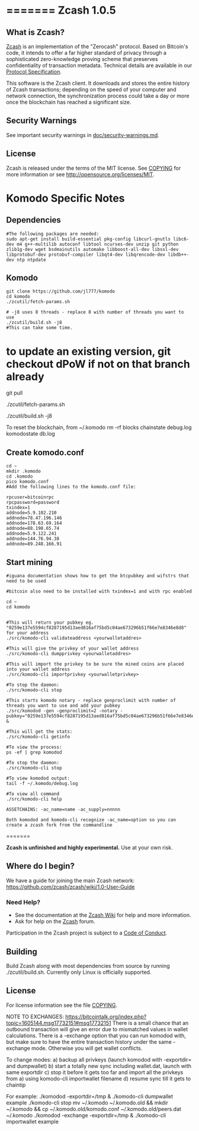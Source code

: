 
=======
Zcash 1.0.5
===========

What is Zcash?
--------------

[Zcash](https://z.cash/) is an implementation of the "Zerocash" protocol.
Based on Bitcoin's code, it intends to offer a far higher standard of privacy
through a sophisticated zero-knowledge proving scheme that preserves
confidentiality of transaction metadata. Technical details are available
in our [Protocol Specification](https://github.com/zcash/zips/raw/master/protocol/protocol.pdf).

This software is the Zcash client. It downloads and stores the entire history
of Zcash transactions; depending on the speed of your computer and network
connection, the synchronization process could take a day or more once the
blockchain has reached a significant size.

Security Warnings
-----------------
 
See important security warnings in
[doc/security-warnings.md](doc/security-warnings.md).

License
-------
 
Zcash is released under the terms of the MIT license. See [COPYING](COPYING) for more
information or see http://opensource.org/licenses/MIT.
 
 
Komodo Specific Notes
=====================
 
Dependencies
------------
 
```
#The following packages are needed:
sudo apt-get install build-essential pkg-config libcurl-gnutls libc6-dev m4 g++-multilib autoconf libtool ncurses-dev unzip git python zlib1g-dev wget bsdmainutils automake libboost-all-dev libssl-dev libprotobuf-dev protobuf-compiler libqt4-dev libqrencode-dev libdb++-dev ntp ntpdate
```
 
Komodo
------
 
```
git clone https://github.com/jl777/komodo
cd komodo
./zcutil/fetch-params.sh

# -j8 uses 8 threads - replace 8 with number of threads you want to use
./zcutil/build.sh -j8
#This can take some time.
```
 
# to update an existing version, git checkout dPoW if not on that branch already

git pull

./zcutil/fetch-params.sh

./zcutil/build.sh -j8

To reset the blockchain, from ~/.komodo rm -rf blocks chainstate debug.log komodostate db.log

Create komodo.conf
------------------
 
```
cd ~
mkdir .komodo
cd .komodo
pico komodo.conf
#Add the following lines to the komodo.conf file:

rpcuser=bitcoinrpc
rpcpassword=password
txindex=1
addnode=5.9.102.210
addnode=78.47.196.146
addnode=178.63.69.164
addnode=88.198.65.74
addnode=5.9.122.241
addnode=144.76.94.38
addnode=89.248.166.91
```
 
Start mining
------------
 
```
#iguana documentation shows how to get the btcpubkey and wifstrs that need to be used

#bitcoin also need to be installed with txindex=1 and with rpc enabled

cd ~
cd komodo


#This will return your pubkey eg. "0259e137e5594cf8287195d13aed816af75bd5c04ae673296b51f66e7e8346e8d8" for your address
./src/komodo-cli validateaddress <yourwalletaddres>

#This will give the privkey of your wallet address
./src/komodo-cli dumpprivkey <yourwalletaddres>

#This will import the privkey to be sure the mined coins are placed into your wallet address
./src/komodo-cli importprivkey <yourwalletprivkey>

#To stop the daemon:
./src/komodo-cli stop

#This starts komodo notary - replace genproclimit with number of threads you want to use and add your pubkey
./src/komodod -gen -genproclimit=2 -notary -pubkey="0259e137e5594cf8287195d13aed816af75bd5c04ae673296b51f66e7e8346e8d8" &

#This will get the stats:
./src/komodo-cli getinfo

#To view the process:
ps -ef | grep komodod

#To stop the daemon:
./src/komodo-cli stop 
 
#To view komodod output:
tail -f ~/.komodo/debug.log

#To view all command
./src/komodo-cli help

ASSETCHAINS: -ac_name=name -ac_supply=nnnnn

Both komodod and komodo-cli recognize -ac_name=option so you can create a zcash fork from the commandline

```

=======

**Zcash is unfinished and highly experimental.** Use at your own risk.

Where do I begin?
-----------------
We have a guide for joining the main Zcash network:
https://github.com/zcash/zcash/wiki/1.0-User-Guide

### Need Help?

* See the documentation at the [Zcash Wiki](https://github.com/zcash/zcash/wiki)
  for help and more information.
* Ask for help on the [Zcash](https://forum.z.cash/) forum.

Participation in the Zcash project is subject to a
[Code of Conduct](code_of_conduct.md).

Building
--------

Build Zcash along with most dependencies from source by running
./zcutil/build.sh. Currently only Linux is officially supported.

License
-------

For license information see the file [COPYING](COPYING).


NOTE TO EXCHANGES:
https://bitcointalk.org/index.php?topic=1605144.msg17732151#msg17732151
There is a small chance that an outbound transaction will give an error due to mismatched values in wallet calculations. There is a -exchange option that you can run komodod with, but make sure to have the entire transaction history under the same -exchange mode. Otherwise you will get wallet conflicts.

To change modes:
a) backup all privkeys (launch komodod with -exportdir=<path> and dumpwallet)
b) start a totally new sync including wallet.dat, launch with same exportdir
c) stop it before it gets too far and import all the privkeys from a) using komodo-cli importwallet filename
d) resume sync till it gets to chaintip

For example:
./komodod -exportdir=/tmp &
./komodo-cli dumpwallet example
./komodo-cli stop
mv ~/.komodo ~/.komodo.old && mkdir ~/.komodo && cp ~/.komodo.old/komodo.conf ~/.komodo.old/peers.dat ~/.komodo
./komodod -exchange -exportdir=/tmp &
./komodo-cli importwallet example


